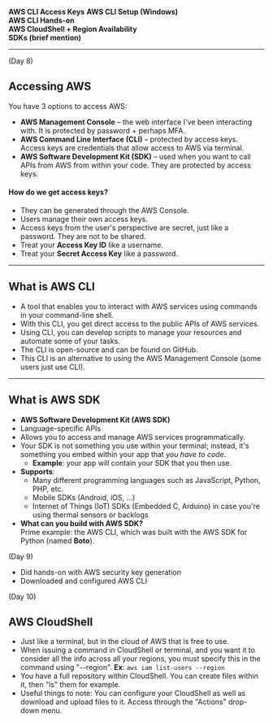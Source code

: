  
**AWS CLI Access Keys**
**AWS CLI Setup (Windows)**  
**AWS CLI Hands-on**  
**AWS CloudShell + Region Availability**  
**SDKs (brief mention)**

---

(Day 8)

## Accessing AWS
You have 3 options to access AWS:
- **AWS Management Console** – the web interface I've been interacting with. It is protected by password + perhaps MFA.
- **AWS Command Line Interface (CLI)** – protected by access keys. Access keys are credentials that allow access to AWS via terminal.
- **AWS Software Development Kit (SDK)** – used when you want to call APIs from AWS from within your code. They are protected by access keys.

#### How do we get access keys?
- They can be generated through the AWS Console.
- Users manage their own access keys.
- Access keys from the user's perspective are secret, just like a password. They are not to be shared.
- Treat your **Access Key ID** like a username.  
- Treat your **Secret Access Key** like a password.

---

## What is AWS CLI
- A tool that enables you to interact with AWS services using commands in your command-line shell.
- With this CLI, you get direct access to the public APIs of AWS services.
- Using CLI, you can develop scripts to manage your resources and automate some of your tasks.
- The CLI is open-source and can be found on GitHub.
- This CLI is an alternative to using the AWS Management Console (some users just use CLI).

---

## What is AWS SDK
- **AWS Software Development Kit (AWS SDK)**
- Language-specific APIs
- Allows you to access and manage AWS services programmatically.
- Your SDK is not something you use within your terminal; instead, it's something you embed within your app that *you have to code*.
  - **Example**: your app will contain your SDK that you then use.
- **Supports**:
  - Many different programming languages such as JavaScript, Python, PHP, etc.
  - Mobile SDKs (Android, iOS, ...)
  - Internet of Things (IoT) SDKs (Embedded C, Arduino) in case you're using thermal sensors or backlogs
- **What can you build with AWS SDK?**  
  Prime example: the AWS CLI, which was built with the AWS SDK for Python (named **Boto**).

(Day 9)

- Did hands-on with AWS security key generation
- Downloaded and configured AWS CLI

(Day 10)
## AWS CloudShell
- Just like a terminal, but in the cloud of AWS that is free to use.
- When issuing a command in CloudShell or terminal, and you want it to consider all the info across all your regions, you must specify this in the command using "--region".
**Ex**: `aws iam list-users --region`
- You have a full repository within CloudShell. You can create files within it, then "ls" them for example.
- Useful things to note: You can configure your CloudShell as well as download and upload files to it. Access through the "Actions" drop-down menu.
